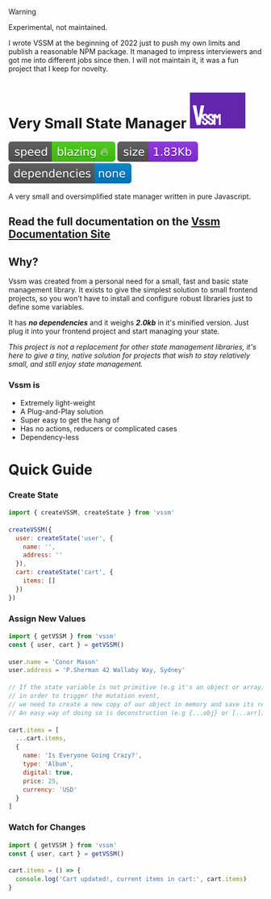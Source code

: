 > [!WARNING]
> Experimental, not maintained.
> 
> I wrote VSSM at the beginning of 2022 just to push my own limits
> and publish a reasonable NPM package. It managed to impress interviewers and got me into different jobs since then.
> I will not maintain it, it was a fun project that I keep for novelty.

# Very Small State Manager <img src="misc/assets/vssm_logo_small.png" width="110">

<img src="misc/assets/speed_blazing.svg"> <img src="misc/assets/size_183kb.svg"> <img src="misc/assets/dependencies_none.svg">



A very small and oversimplified state manager written in pure Javascript.

## Read the full documentation on the [Vssm Documentation Site](https://tk-ni.github.io/Vssm-docs/)

## Why?

Vssm was created from a personal need for a small, fast and basic state management library. It exists to give the simplest solution to small frontend projects, so you won't have to install and configure robust libraries just to define some variables.

It has **_no dependencies_** and it weighs **_2.0kb_** in it's minified version. Just plug it into your frontend project and start managing your state.

_This project is not a replacement for other state management libraries, it's here to give a tiny, native solution for projects that wish to stay relatively small, and still enjoy state management._

### Vssm is

- Extremely light-weight
- A Plug-and-Play solution
- Super easy to get the hang of
- Has no actions, reducers or complicated cases
- Dependency-less

# Quick Guide

### Create State

```javascript
import { createVSSM, createState } from 'vssm'

createVSSM({
  user: createState('user', {
    name: '',
    address: ''
  }),
  cart: createState('cart', {
    items: []
  })
})
```

### Assign New Values

```javascript
import { getVSSM } from 'vssm'
const { user, cart } = getVSSM()

user.name = 'Conor Mason'
user.address = 'P.Sherman 42 Wallaby Way, Sydney'

// If the state variable is not primitive (e.g it's an object or array),
// in order to trigger the mutation event,
// we need to create a new copy of our object in memory and save its reference inside the original variable.
// An easy way of doing so is deconstruction (e.g {...obj} or [...arr])

cart.items = [
  ...cart.items,
  {
    name: 'Is Everyone Going Crazy?',
    type: 'Album',
    digital: true,
    price: 25,
    currency: 'USD'
  }
]
```

### Watch for Changes

```javascript
import { getVSSM } from 'vssm'
const { user, cart } = getVSSM()

cart.items = () => {
  console.log('Cart updated!, current items in cart:', cart.items)
}
```
